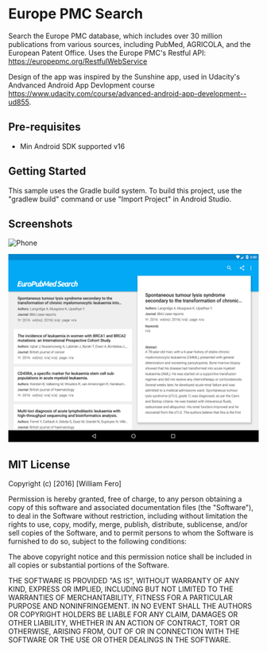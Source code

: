 Europe PMC Search
=====================================

Search the Europe PMC database, which includes over 30 million publications from various sources, including PubMed, AGRICOLA, and the European Patent Office. Uses the Europe PMC's Restful API: https://europepmc.org/RestfulWebService

Design of the app was inspired by the Sunshine app, used in Udacity's Andvanced Android App Devlopment course https://www.udacity.com/course/advanced-android-app-development--ud855.


Pre-requisites
--------------

- Min Android SDK supported v16

Getting Started
---------------

This sample uses the Gradle build system. To build this project, use the
"gradlew build" command or use "Import Project" in Android Studio.

Screenshots
-----------

![Phone](screenshots/phone_interaction.gif "Interacting with the app on a phone")

![Tablet](screenshots/tablet_screenshot.png "Tabletscreenshot")

MIT License
-----------

Copyright (c) [2016] [William Fero]

Permission is hereby granted, free of charge, to any person obtaining a copy
of this software and associated documentation files (the "Software"), to deal
in the Software without restriction, including without limitation the rights
to use, copy, modify, merge, publish, distribute, sublicense, and/or sell
copies of the Software, and to permit persons to whom the Software is
furnished to do so, subject to the following conditions:

The above copyright notice and this permission notice shall be included in all
copies or substantial portions of the Software.

THE SOFTWARE IS PROVIDED "AS IS", WITHOUT WARRANTY OF ANY KIND, EXPRESS OR
IMPLIED, INCLUDING BUT NOT LIMITED TO THE WARRANTIES OF MERCHANTABILITY,
FITNESS FOR A PARTICULAR PURPOSE AND NONINFRINGEMENT. IN NO EVENT SHALL THE
AUTHORS OR COPYRIGHT HOLDERS BE LIABLE FOR ANY CLAIM, DAMAGES OR OTHER
LIABILITY, WHETHER IN AN ACTION OF CONTRACT, TORT OR OTHERWISE, ARISING FROM,
OUT OF OR IN CONNECTION WITH THE SOFTWARE OR THE USE OR OTHER DEALINGS IN THE
SOFTWARE.